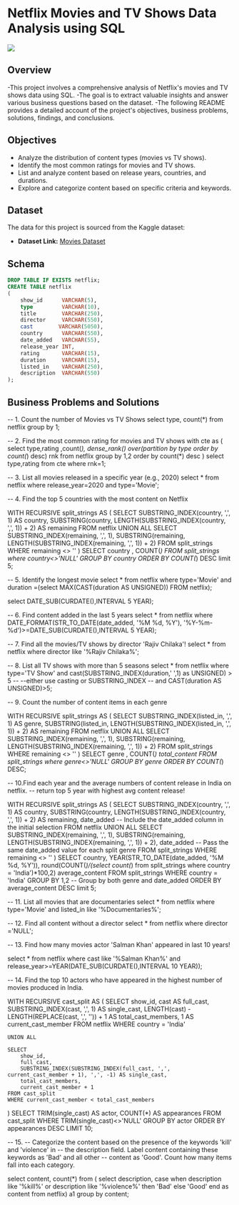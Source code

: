 # Netflix Movies and TV Shows Data Analysis using SQL

![](https://github.com/najirh/netflix_sql_project/blob/main/logo.png)

## Overview
-This project involves a comprehensive analysis of Netflix's movies and TV shows data using SQL.
-The goal is to extract valuable insights and answer various business questions based on the dataset. 
-The following README provides a detailed account of the project's objectives, business problems, solutions, findings, and conclusions.

## Objectives

- Analyze the distribution of content types (movies vs TV shows).
- Identify the most common ratings for movies and TV shows.
- List and analyze content based on release years, countries, and durations.
- Explore and categorize content based on specific criteria and keywords.

## Dataset

The data for this project is sourced from the Kaggle dataset:

- **Dataset Link:** [Movies Dataset](https://www.kaggle.com/datasets/shivamb/netflix-shows?resource=download)

## Schema

```sql
DROP TABLE IF EXISTS netflix;
CREATE TABLE netflix
(
    show_id      VARCHAR(5),
    type         VARCHAR(10),
    title        VARCHAR(250),
    director     VARCHAR(550),
    cast        VARCHAR(5050),
    country      VARCHAR(550),
    date_added   VARCHAR(55),
    release_year INT,
    rating       VARCHAR(15),
    duration     VARCHAR(15),
    listed_in    VARCHAR(250),
    description  VARCHAR(550)
);
```

## Business Problems and Solutions

-- 1. Count the number of Movies vs TV Shows
select 
	type,
    count(*)
from
	netflix
group by 
	1;


-- 2. Find the most common rating for movies and TV shows
with cte as (
select 
	type,rating
    ,count(*),
    dense_rank() over(partition by type order by count(*) desc) rnk
from 
	netflix
group by 
	1,2
order by 
	count(*) desc
)
select type,rating from cte
where rnk=1;


-- 3. List all movies released in a specific year (e.g., 2020)
select
	*
from 
	netflix
where release_year=2020 and type='Movie';




-- 4. Find the top 5 countries with the most content on Netflix

WITH RECURSIVE split_strings AS (
    SELECT
        SUBSTRING_INDEX(country, ',', 1) AS country,
        SUBSTRING(country, LENGTH(SUBSTRING_INDEX(country, ',', 1)) + 2) AS remaining
    FROM netflix
    UNION ALL
    SELECT
        SUBSTRING_INDEX(remaining, ',', 1),
        SUBSTRING(remaining, LENGTH(SUBSTRING_INDEX(remaining, ',', 1)) + 2)
    FROM split_strings
    WHERE remaining <> ''
)
SELECT 
	country
	, COUNT(*) 
FROM 
	split_strings
where 
	country<>'NULL'
GROUP BY 
	country
ORDER BY 
	COUNT(*) DESC
limit 5;


-- 5. Identify the longest movie
select 
	* 
from 
	netflix
where 
	type='Movie' and 
    duration =(select MAX(CAST(duration AS UNSIGNED)) FROM netflix);


select DATE_SUB(CURDATE(),INTERVAL 5 YEAR);

-- 6. Find content added in the last 5 years
select 
	* 
from 
	netflix
where 
	DATE_FORMAT(STR_TO_DATE(date_added, '%M %d, %Y'), '%Y-%m-%d')>=DATE_SUB(CURDATE(),INTERVAL 5 YEAR);


-- 7. Find all the movies/TV shows by director 'Rajiv Chilaka'!
select * from netflix
where director like '%Rajiv Chilaka%';


-- 8. List all TV shows with more than 5 seasons
select * from netflix
where type='TV Show' and 
cast(SUBSTRING_INDEX(duration,' ',1) as UNSIGNED) > 5          -- --either use casting or SUBSTRING_INDEX
-- and CAST(duration AS UNSIGNED)>5;



-- 9. Count the number of content items in each genre

WITH RECURSIVE split_strings AS (
    SELECT
        SUBSTRING_INDEX(listed_in, ',', 1) AS genre,
        SUBSTRING(listed_in, LENGTH(SUBSTRING_INDEX(listed_in, ',', 1)) + 2) AS remaining
    FROM netflix
    UNION ALL
    SELECT
        SUBSTRING_INDEX(remaining, ',', 1),
        SUBSTRING(remaining, LENGTH(SUBSTRING_INDEX(remaining, ',', 1)) + 2)
    FROM split_strings
    WHERE remaining <> ''
)
SELECT 
	genre
	, COUNT(*) total_content
FROM 
	split_strings
where 
	genre<>'NULL'
GROUP BY 
	genre
ORDER BY 
	COUNT(*) DESC;


-- 10.Find each year and the average numbers of content release in India on netflix. 
-- return top 5 year with highest avg content release!

WITH RECURSIVE split_strings AS (
    SELECT
        SUBSTRING_INDEX(country, ',', 1) AS country,
        SUBSTRING(country, LENGTH(SUBSTRING_INDEX(country, ',', 1)) + 2) AS remaining,
        date_added -- Include the date_added column in the initial selection
    FROM netflix
    UNION ALL
    SELECT
        SUBSTRING_INDEX(remaining, ',', 1),
        SUBSTRING(remaining, LENGTH(SUBSTRING_INDEX(remaining, ',', 1)) + 2),
        date_added -- Pass the same date_added value for each split genre
    FROM split_strings
    WHERE remaining <> ''
)
SELECT 
	country,
    YEAR(STR_TO_DATE(date_added, '%M %d, %Y')),
	round(COUNT(*)/(select count(*) from split_strings where country = 'India')*100,2)  average_content
FROM 
	split_strings
WHERE 
	country = 'India'
GROUP BY 
	1,2 -- Group by both genre and date_added
ORDER BY 
	average_content DESC
limit 5;


-- 11. List all movies that are documentaries
select 
	* 
from 
	netflix
where 
	type='Movie' and 
    listed_in like '%Documentaries%';

-- 12. Find all content without a director
select 
	* 
from 
	netflix
where
	director ='NULL';

-- 13. Find how many movies actor 'Salman Khan' appeared in last 10 years!

select 
	*
from
	netflix
where
	cast like '%Salman Khan%'
    and release_year>=YEAR(DATE_SUB(CURDATE(),INTERVAL 10 YEAR));
	

-- 14. Find the top 10 actors who have appeared in the highest number of movies produced in India.

WITH RECURSIVE cast_split AS (
    SELECT 
        show_id,
        cast AS full_cast,
        SUBSTRING_INDEX(cast, ',', 1) AS single_cast,
        LENGTH(cast) - LENGTH(REPLACE(cast, ',', '')) + 1 AS total_cast_members,
        1 AS current_cast_member
    FROM netflix
    WHERE country = 'India'

    UNION ALL

    SELECT 
        show_id,
        full_cast,
        SUBSTRING_INDEX(SUBSTRING_INDEX(full_cast, ',', current_cast_member + 1), ',', -1) AS single_cast,
        total_cast_members,
        current_cast_member + 1
    FROM cast_split
    WHERE current_cast_member < total_cast_members
)
SELECT 
    TRIM(single_cast) AS actor, 
    COUNT(*) AS appearances
FROM cast_split
WHERE 
	TRIM(single_cast)<>'NULL'
GROUP BY actor
ORDER BY appearances DESC
LIMIT 10;

-- 15.
-- Categorize the content based on the presence of the keywords 'kill' and 'violence' in 
-- the description field. Label content containing these keywords as 'Bad' and all other 
-- content as 'Good'. Count how many items fall into each category.

select 
	content,
    count(*) 
from (
	select 
		description,
		case when description like '%kill%' or description like '%violence%' then 'Bad'
		else 'Good' end as content
	from 
		netflix) a1
group by 
	content; 
